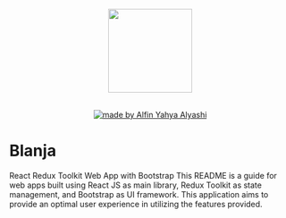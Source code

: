 <div align="center">
<br/>
<img height="150" src="https://cdn.discordapp.com/attachments/1118733891738554480/1146038619325349898/logo-removebg-preview.png" />
 </div>

<div align="center">
<br />

[![made by Alfin Yahya Alyashi](https://img.shields.io/badge/made%20by-Alfin-ff1414.svg?style=flat-square)](https://github.com/flyinvyn)

</div>

# Blanja

React Redux Toolkit Web App with Bootstrap This README is a guide for web apps built using React JS as main library, Redux Toolkit as state management, and Bootstrap as UI framework. This application aims to provide an optimal user experience in utilizing the features provided.